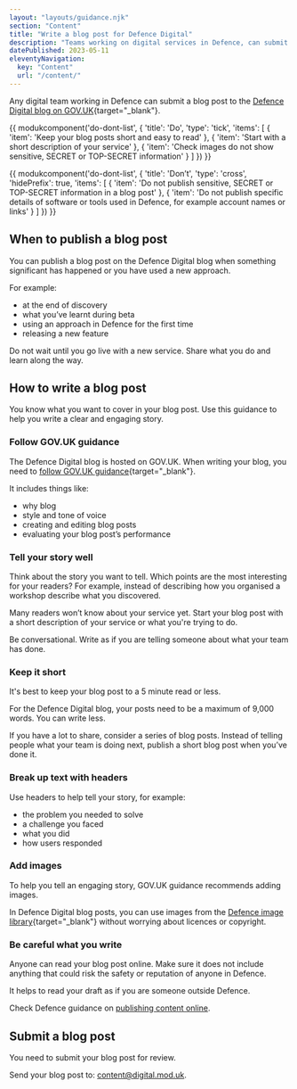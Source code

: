 ```yaml
---
layout: "layouts/guidance.njk"
section: "Content"
title: "Write a blog post for Defence Digital"
description: "Teams working on digital services in Defence, can submit a post to the Defence Digital blog. Check how to write and submit your blog post."
datePublished: 2023-05-11
eleventyNavigation:
  key: "Content"
  url: "/content/"
---
```


Any digital team working in Defence can submit a blog post to the [Defence Digital blog on GOV.UK](https://defencedigital.blog.gov.uk/){target="_blank"}. 

{{ modukcomponent('do-dont-list', {
  'title': 'Do',
  'type': 'tick',
  'items': [
    {
      'item': 'Keep your blog posts short and easy to read'
    },
    {
      'item': 'Start with a short description of your service'
    },
    {
      'item': 'Check images do not show sensitive, SECRET or TOP-SECRET information'
    }
  ]
}) }}

{{ modukcomponent('do-dont-list', {
  'title': 'Don’t',
  'type': 'cross',
  'hidePrefix': true,
  'items': [
    {
      'item': 'Do not publish sensitive, SECRET or TOP-SECRET information in a blog post'
    },
    {
      'item': 'Do not publish specific details of software or tools used in Defence, for example account names or links'
    }
  ]
}) }}

## When to publish a blog post

You can publish a blog post on the Defence Digital blog when something significant has happened or you have used a new approach. 

For example: 

- at the end of discovery 
- what you’ve learnt during beta
- using an approach in Defence for the first time 
- releasing a new feature

Do not wait until you go live with a new service. Share what you do and learn along the way. 

## How to write a blog post

You know what you want to cover in your blog post. Use this guidance to help you write a clear and engaging story.

### Follow GOV.UK guidance
  
The Defence Digital blog is hosted on GOV.UK. When writing your blog, you need to [follow GOV.UK guidance](https://www.gov.uk/guidance/content-design/blogging){target="_blank"}.

It includes things like: 

- why blog
- style and tone of voice
- creating and editing blog posts
- evaluating your blog post’s performance

### Tell your story well

Think about the story you want to tell. Which points are the most interesting for your readers? For example, instead of describing how you organised a workshop describe what you discovered.

Many readers won’t know about your service yet. Start your blog post with a short description of your service or what you're trying to do.

Be conversational. Write as if you are telling someone about what your team has done. 

### Keep it short

It's best to keep your blog post to a 5 minute read or less. 

For the Defence Digital blog, your posts need to be a maximum of 9,000 words. You can write less. 

If you have a lot to share, consider a series of blog posts. Instead of telling people what your team is doing next, publish a short blog post when you’ve done it. 

### Break up text with headers

Use headers to help tell your story, for example: 

- the problem you needed to solve
- a challenge you faced
- what you did 
- how users responded

### Add images 

To help you tell an engaging story, GOV.UK guidance recommends adding images.

In Defence Digital blog posts, you can use images from the [Defence image library](https://www.defenceimagery.mod.uk/){target="_blank"} without worrying about licences or copyright.

### Be careful what you write

Anyone can read your blog post online. Make sure it does not include anything that could risk the safety or reputation of anyone in Defence. 

It helps to read your draft as if you are someone outside Defence. 

Check Defence guidance on [publishing content online](/content/publishing-content-online/).

## Submit a blog post 

You need to submit your blog post for review. 

Send your blog post to: [content@digital.mod.uk](mailto:content@digital.mod.uk?subject=Submit%20a%20blog%20post). 


